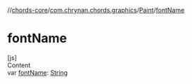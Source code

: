 //[chords-core](../../../index.md)/[com.chrynan.chords.graphics](../index.md)/[Paint](index.md)/[fontName](font-name.md)



# fontName  
[js]  
Content  
var [fontName](font-name.md): [String](https://kotlinlang.org/api/latest/jvm/stdlib/kotlin/-string/index.html)  



